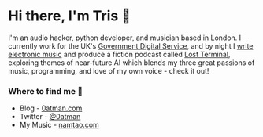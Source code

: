 # Hi there, I'm Tris 👋 
I'm an audio hacker, python developer, and musician based in London. I currently work for the UK's [Government Digital Service](https://github.com/alphagov/), and by night I [write electronic music](https://namtao.com) and produce a fiction podcast called [Lost Terminal](https://www.youtube.com/watch?v=p3bDE9kszMc&list=PL95NP4bDITAln7fq-cCqzOFE15UvVthuL&index=2&t=0s), exploring themes of near-future AI which blends my three great passions of music, programming, and love of my own voice - check it out!

### Where to find me 📌
- Blog - [0atman.com](http://0atman.com)
- Twitter - [@0atman](https://twitter.com/0atman)
- My Music - [namtao.com](http://namtao.com)
